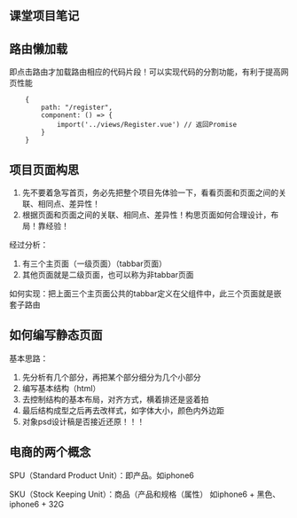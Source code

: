 ## 课堂项目笔记

## 路由懒加载
即点击路由才加载路由相应的代码片段！可以实现代码的分割功能，有利于提高网页性能
```
    {
        path: "/register",
        component: () => {
            import('../views/Register.vue') // 返回Promise
        }
    }
```

## 项目页面构思
1. 先不要着急写首页，务必先把整个项目先体验一下，看看页面和页面之间的关联、相同点、差异性！
2. 根据页面和页面之间的关联、相同点、差异性！构思页面如何合理设计，布局！靠经验！

经过分析：
1. 有三个主页面（一级页面）（tabbar页面）
2. 其他页面就是二级页面，也可以称为非tabbar页面

如何实现：把上面三个主页面公共的tabbar定义在父组件中，此三个页面就是嵌套子路由

## 如何编写静态页面

基本思路： 
1. 先分析有几个部分，再把某个部分细分为几个小部分
2. 编写基本结构（html）
3. 去控制结构的基本布局，对齐方式，横着排还是竖着拍
4. 最后结构成型之后再去改样式，如字体大小，颜色内外边距
5. 对象psd设计稿是否接近还原！！！

## 电商的两个概念
SPU（Standard Product Unit）：即产品。如iphone6

SKU（Stock Keeping Unit）：商品（产品和规格（属性） 如iphone6 + 黑色、 iphone6 + 32G